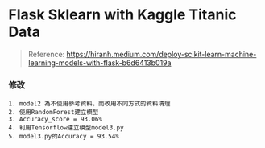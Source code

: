 # Flask Sklearn with Kaggle Titanic Data
> Reference:
> https://hiranh.medium.com/deploy-scikit-learn-machine-learning-models-with-flask-b6d6413b019a

### 修改
    1. model2 為不使用參考資料，而改用不同方式的資料清理
    2. 使用RandomForest建立模型
    3. Accuracy_score = 93.06%
    4. 利用Tensorflow建立模型model3.py
    5. model3.py的Accuracy = 93.54%
    